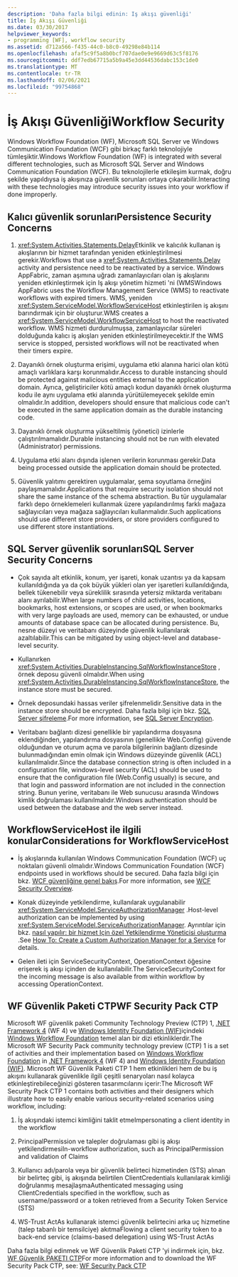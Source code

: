 ```yaml
---
description: 'Daha fazla bilgi edinin: Iş akışı güvenliği'
title: İş Akışı Güvenliği
ms.date: 03/30/2017
helpviewer_keywords:
- programming [WF], workflow security
ms.assetid: d712a566-f435-44c0-b8c0-49298e84b114
ms.openlocfilehash: afaf5c9f5a8b0bcf707dae0e9e9669d63c5f8176
ms.sourcegitcommit: ddf7edb67715a5b9a45e3dd44536dabc153c1de0
ms.translationtype: MT
ms.contentlocale: tr-TR
ms.lasthandoff: 02/06/2021
ms.locfileid: "99754868"
---
```

# <a name="workflow-security"></a><span data-ttu-id="71cc9-103">İş Akışı Güvenliği</span><span class="sxs-lookup"><span data-stu-id="71cc9-103">Workflow Security</span></span>

<span data-ttu-id="71cc9-104">Windows Workflow Foundation (WF), Microsoft SQL Server ve Windows Communication Foundation (WCF) gibi birkaç farklı teknolojiyle tümleşiktir.</span><span class="sxs-lookup"><span data-stu-id="71cc9-104">Windows Workflow Foundation (WF) is integrated with several different technologies, such as Microsoft SQL Server and Windows Communication Foundation (WCF).</span></span> <span data-ttu-id="71cc9-105">Bu teknolojilerle etkileşim kurmak, doğru şekilde yapıldıysa iş akışınıza güvenlik sorunları ortaya çıkarabilir.</span><span class="sxs-lookup"><span data-stu-id="71cc9-105">Interacting with these technologies may introduce security issues into your workflow if done improperly.</span></span>

## <a name="persistence-security-concerns"></a><span data-ttu-id="71cc9-106">Kalıcı güvenlik sorunları</span><span class="sxs-lookup"><span data-stu-id="71cc9-106">Persistence Security Concerns</span></span>

1. <span data-ttu-id="71cc9-107"><xref:System.Activities.Statements.Delay>Etkinlik ve kalıcılık kullanan iş akışlarının bir hizmet tarafından yeniden etkinleştirilmesi gerekir.</span><span class="sxs-lookup"><span data-stu-id="71cc9-107">Workflows that use a <xref:System.Activities.Statements.Delay> activity and persistence need to be reactivated by a service.</span></span> <span data-ttu-id="71cc9-108">Windows AppFabric, zaman aşımına uğradı zamanlayıcıları olan iş akışlarını yeniden etkinleştirmek için Iş akışı yönetim hizmeti 'ni (WMS</span><span class="sxs-lookup"><span data-stu-id="71cc9-108">Windows AppFabric uses the Workflow Management Service (WMS) to reactivate workflows with expired timers.</span></span> <span data-ttu-id="71cc9-109">WMS, yeniden <xref:System.ServiceModel.WorkflowServiceHost> etkinleştirilen iş akışını barındırmak için bir oluşturur.</span><span class="sxs-lookup"><span data-stu-id="71cc9-109">WMS creates a <xref:System.ServiceModel.WorkflowServiceHost> to host the reactivated workflow.</span></span> <span data-ttu-id="71cc9-110">WMS hizmeti durdurulmuşsa, zamanlayıcılar süreleri dolduğunda kalıcı iş akışları yeniden etkinleştirilmeyecektir.</span><span class="sxs-lookup"><span data-stu-id="71cc9-110">If the WMS service is stopped, persisted workflows will not be reactivated when their timers expire.</span></span>

2. <span data-ttu-id="71cc9-111">Dayanıklı örnek oluşturma erişimi, uygulama etki alanına harici olan kötü amaçlı varlıklara karşı korunmalıdır.</span><span class="sxs-lookup"><span data-stu-id="71cc9-111">Access to durable instancing should be protected against malicious entities external to the application domain.</span></span> <span data-ttu-id="71cc9-112">Ayrıca, geliştiriciler kötü amaçlı kodun dayanıklı örnek oluşturma kodu ile aynı uygulama etki alanında yürütülemeyecek şekilde emin olmalıdır.</span><span class="sxs-lookup"><span data-stu-id="71cc9-112">In addition, developers should ensure that malicious code can't be executed in the same application domain as the durable instancing code.</span></span>

3. <span data-ttu-id="71cc9-113">Dayanıklı örnek oluşturma yükseltilmiş (yönetici) izinlerle çalıştırılmamalıdır.</span><span class="sxs-lookup"><span data-stu-id="71cc9-113">Durable instancing should not be run with elevated (Administrator) permissions.</span></span>

4. <span data-ttu-id="71cc9-114">Uygulama etki alanı dışında işlenen verilerin korunması gerekir.</span><span class="sxs-lookup"><span data-stu-id="71cc9-114">Data being processed outside the application domain should be protected.</span></span>

5. <span data-ttu-id="71cc9-115">Güvenlik yalıtımı gerektiren uygulamalar, şema soyutlama örneğini paylaşmamalıdır.</span><span class="sxs-lookup"><span data-stu-id="71cc9-115">Applications that require security isolation should not share the same instance of the schema abstraction.</span></span> <span data-ttu-id="71cc9-116">Bu tür uygulamalar farklı depo örneklemeleri kullanmak üzere yapılandırılmış farklı mağaza sağlayıcıları veya mağaza sağlayıcıları kullanmalıdır.</span><span class="sxs-lookup"><span data-stu-id="71cc9-116">Such applications should use different store providers, or store providers configured to use different store instantiations.</span></span>

## <a name="sql-server-security-concerns"></a><span data-ttu-id="71cc9-117">SQL Server güvenlik sorunları</span><span class="sxs-lookup"><span data-stu-id="71cc9-117">SQL Server Security Concerns</span></span>

- <span data-ttu-id="71cc9-118">Çok sayıda alt etkinlik, konum, yer işareti, konak uzantısı ya da kapsam kullanıldığında ya da çok büyük yükleri olan yer işaretleri kullanıldığında, bellek tükenebilir veya süreklilik sırasında yetersiz miktarda veritabanı alanı ayrılabilir.</span><span class="sxs-lookup"><span data-stu-id="71cc9-118">When large numbers of child activities, locations, bookmarks, host extensions, or scopes are used, or when bookmarks with very large payloads are used, memory can be exhausted, or undue amounts of database space can be allocated during persistence.</span></span> <span data-ttu-id="71cc9-119">Bu, nesne düzeyi ve veritabanı düzeyinde güvenlik kullanılarak azaltılabilir.</span><span class="sxs-lookup"><span data-stu-id="71cc9-119">This can be mitigated by using object-level and database-level security.</span></span>

- <span data-ttu-id="71cc9-120">Kullanırken <xref:System.Activities.DurableInstancing.SqlWorkflowInstanceStore> , örnek deposu güvenli olmalıdır.</span><span class="sxs-lookup"><span data-stu-id="71cc9-120">When using <xref:System.Activities.DurableInstancing.SqlWorkflowInstanceStore>, the instance store must be secured.</span></span>

- <span data-ttu-id="71cc9-121">Örnek deposundaki hassas veriler şifrelenmelidir.</span><span class="sxs-lookup"><span data-stu-id="71cc9-121">Sensitive data in the instance store should be encrypted.</span></span> <span data-ttu-id="71cc9-122">Daha fazla bilgi için bkz. [SQL Server şifreleme](/sql/relational-databases/security/encryption/sql-server-encryption).</span><span class="sxs-lookup"><span data-stu-id="71cc9-122">For more information, see [SQL Server Encryption](/sql/relational-databases/security/encryption/sql-server-encryption).</span></span>

- <span data-ttu-id="71cc9-123">Veritabanı bağlantı dizesi genellikle bir yapılandırma dosyasına eklendiğinden, yapılandırma dosyasının (genellikle Web.Config) güvende olduğundan ve oturum açma ve parola bilgilerinin bağlantı dizesinde bulunmadığından emin olmak için Windows düzeyinde güvenlik (ACL) kullanılmalıdır.</span><span class="sxs-lookup"><span data-stu-id="71cc9-123">Since the database connection string is often included in a configuration file, windows-level security (ACL) should be used to ensure that the configuration file (Web.Config usually) is secure, and that login and password information are not included in the connection string.</span></span> <span data-ttu-id="71cc9-124">Bunun yerine, veritabanı ile Web sunucusu arasında Windows kimlik doğrulaması kullanılmalıdır.</span><span class="sxs-lookup"><span data-stu-id="71cc9-124">Windows authentication should be used between the database and the web server instead.</span></span>

## <a name="considerations-for-workflowservicehost"></a><span data-ttu-id="71cc9-125">WorkflowServiceHost ile ilgili konular</span><span class="sxs-lookup"><span data-stu-id="71cc9-125">Considerations for WorkflowServiceHost</span></span>

- <span data-ttu-id="71cc9-126">İş akışlarında kullanılan Windows Communication Foundation (WCF) uç noktaları güvenli olmalıdır.</span><span class="sxs-lookup"><span data-stu-id="71cc9-126">Windows Communication Foundation (WCF) endpoints used in workflows should be secured.</span></span> <span data-ttu-id="71cc9-127">Daha fazla bilgi için bkz. [WCF güvenliğine genel bakış](../wcf/feature-details/security-overview.md).</span><span class="sxs-lookup"><span data-stu-id="71cc9-127">For more information, see [WCF Security Overview](../wcf/feature-details/security-overview.md).</span></span>

- <span data-ttu-id="71cc9-128">Konak düzeyinde yetkilendirme, kullanılarak uygulanabilir <xref:System.ServiceModel.ServiceAuthorizationManager> .</span><span class="sxs-lookup"><span data-stu-id="71cc9-128">Host-level authorization can be implemented by using <xref:System.ServiceModel.ServiceAuthorizationManager>.</span></span> <span data-ttu-id="71cc9-129">Ayrıntılar için bkz. [nasıl yapılır: bir hizmet Için özel Yetkilendirme Yöneticisi oluşturma](../wcf/extending/how-to-create-a-custom-authorization-manager-for-a-service.md) .</span><span class="sxs-lookup"><span data-stu-id="71cc9-129">See [How To: Create a Custom Authorization Manager for a Service](../wcf/extending/how-to-create-a-custom-authorization-manager-for-a-service.md) for details.</span></span>

- <span data-ttu-id="71cc9-130">Gelen ileti için ServiceSecurityContext, OperationContext öğesine erişerek iş akışı içinden de kullanılabilir.</span><span class="sxs-lookup"><span data-stu-id="71cc9-130">The ServiceSecurityContext for the incoming message is also available from within workflow by accessing OperationContext.</span></span>

## <a name="wf-security-pack-ctp"></a><span data-ttu-id="71cc9-131">WF Güvenlik Paketi CTP</span><span class="sxs-lookup"><span data-stu-id="71cc9-131">WF Security Pack CTP</span></span>

 <span data-ttu-id="71cc9-132">Microsoft WF güvenlik paketi Community Technology Preview (CTP) 1, [.NET Framework 4](/previous-versions/dotnet/netframework-4.0/w0x726c2(v=vs.100)) (WF 4) ve [Windows Identity Foundation (WIF)](/previous-versions/dotnet/framework/security/index)içindeki [Windows Workflow Foundation](index.md) temel alan bir dizi etkinliklerdir.</span><span class="sxs-lookup"><span data-stu-id="71cc9-132">The Microsoft WF Security Pack community technology preview (CTP) 1 is a set of activities and their implementation based on [Windows Workflow Foundation](index.md) in [.NET Framework 4](/previous-versions/dotnet/netframework-4.0/w0x726c2(v=vs.100)) (WF 4) and [Windows Identity Foundation (WIF)](/previous-versions/dotnet/framework/security/index).</span></span> <span data-ttu-id="71cc9-133">Microsoft WF Güvenlik Paketi CTP 1 hem etkinlikleri hem de bu iş akışını kullanarak güvenlikle ilgili çeşitli senaryoları nasıl kolayca etkinleştirebileceğinizi gösteren tasarımcılarını içerir:</span><span class="sxs-lookup"><span data-stu-id="71cc9-133">The Microsoft WF Security Pack CTP 1 contains both activities and their designers which illustrate how to easily enable various security-related scenarios using workflow, including:</span></span>

1. <span data-ttu-id="71cc9-134">İş akışındaki istemci kimliğini taklit etme</span><span class="sxs-lookup"><span data-stu-id="71cc9-134">Impersonating a client identity in the workflow</span></span>

2. <span data-ttu-id="71cc9-135">PrincipalPermission ve talepler doğrulaması gibi iş akışı yetkilendirmesi</span><span class="sxs-lookup"><span data-stu-id="71cc9-135">In-workflow authorization, such as PrincipalPermission and validation of Claims</span></span>

3. <span data-ttu-id="71cc9-136">Kullanıcı adı/parola veya bir güvenlik belirteci hizmetinden (STS) alınan bir belirteç gibi, iş akışında belirtilen ClientCredentials kullanılarak kimliği doğrulanmış mesajlaşma</span><span class="sxs-lookup"><span data-stu-id="71cc9-136">Authenticated messaging using ClientCredentials specified in the workflow, such as username/password or a token retrieved from a Security Token Service (STS)</span></span>

4. <span data-ttu-id="71cc9-137">WS-Trust ActAs kullanarak istemci güvenlik belirtecini arka uç hizmetine (talep tabanlı bir temsilciye) akıtma</span><span class="sxs-lookup"><span data-stu-id="71cc9-137">Flowing a client security token to a back-end service (claims-based delegation) using WS-Trust ActAs</span></span>

<span data-ttu-id="71cc9-138">Daha fazla bilgi edinmek ve WF Güvenlik Paketi CTP 'yi indirmek için, bkz. [WF Güvenlik PAKETI CTP](https://archive.codeplex.com/?p=wf)</span><span class="sxs-lookup"><span data-stu-id="71cc9-138">For more information and to download the WF Security Pack CTP, see: [WF Security Pack CTP](https://archive.codeplex.com/?p=wf)</span></span>
